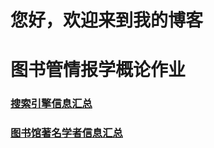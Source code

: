 # 您好，欢迎来到我的博客


# 图书管情报学概论作业

### [搜索引擎信息汇总](https://wxyzpzn.github.io/4.html)


### [图书馆著名学者信息汇总](https://wxyzpzn.github.io/3.html)
 














